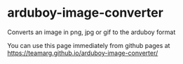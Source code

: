 # arduboy-image-converter
Converts an image in png, jpg or gif to the arduboy format

You can use this page immediately from github pages at https://teamarg.github.io/arduboy-image-converter/
